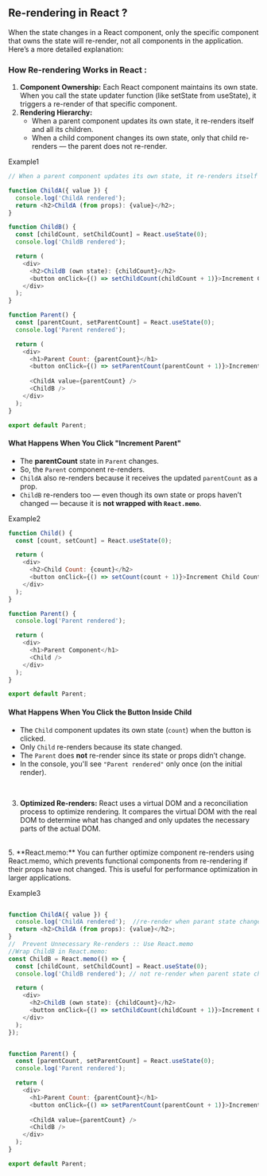## Re-rendering in React ?

When the state changes in a React component, only the specific component that owns the state will re-render, not all components in the application. Here’s a more detailed explanation:

### How Re-rendering Works in React :
1. **Component Ownership:**
Each React component maintains its own state. When you call the state updater function (like setState from useState), it triggers a re-render of that specific component.
2. **Rendering Hierarchy:**
    - When a parent component updates its own state, it re-renders itself and all its children.
    - When a child component changes its own state, only that child re-renders — the parent does not re-render.

Example1

```js
// When a parent component updates its own state, it re-renders itself and all its children.

function ChildA({ value }) {
  console.log('ChildA rendered');
  return <h2>ChildA (from props): {value}</h2>;
}

function ChildB() {
  const [childCount, setChildCount] = React.useState(0);
  console.log('ChildB rendered');

  return (
    <div>
      <h2>ChildB (own state): {childCount}</h2>
      <button onClick={() => setChildCount(childCount + 1)}>Increment ChildB</button>
    </div>
  );
}

function Parent() {
  const [parentCount, setParentCount] = React.useState(0);
  console.log('Parent rendered');

  return (
    <div>
      <h1>Parent Count: {parentCount}</h1>
      <button onClick={() => setParentCount(parentCount + 1)}>Increment Parent</button>
      
      <ChildA value={parentCount} />
      <ChildB />
    </div>
  );
}

export default Parent;

```
#### What Happens When You Click "Increment Parent"

- The **parentCount** state in `Parent` changes.
- So, the `Parent` component re-renders.
- `ChildA` also re-renders because it receives the updated `parentCount` as a prop.
- `ChildB` re-renders too — even though its own state or props haven’t changed — because it is **not wrapped with `React.memo`**.

Example2

```js
function Child() {
  const [count, setCount] = React.useState(0);

  return (
    <div>
      <h2>Child Count: {count}</h2>
      <button onClick={() => setCount(count + 1)}>Increment Child Count</button>
    </div>
  );
}

function Parent() {
  console.log('Parent rendered');

  return (
    <div>
      <h1>Parent Component</h1>
      <Child />
    </div>
  );
}

export default Parent;

```

#### What Happens When You Click the Button Inside Child

- The `Child` component updates its own state (`count`) when the button is clicked.
- Only `Child` re-renders because its state changed.
- The `Parent` does **not** re-render since its state or props didn’t change.
- In the console, you'll see `"Parent rendered"` only once (on the initial render).

</br>

3. **Optimized Re-renders:**
React uses a virtual DOM and a reconciliation process to optimize rendering. It compares the virtual DOM with the real DOM to determine what has changed and only updates the necessary parts of the actual DOM.
</br>
5. **React.memo:**
You can further optimize component re-renders using React.memo, which prevents functional components from re-rendering if their props have not changed. This is useful for performance optimization in larger applications.

Example3

```js

function ChildA({ value }) {
  console.log('ChildA rendered');  //re-render when parant state change
  return <h2>ChildA (from props): {value}</h2>;
}
//  Prevent Unnecessary Re-renders :: Use React.memo
//Wrap ChildB in React.memo:
const ChildB = React.memo(() => {
  const [childCount, setChildCount] = React.useState(0);
  console.log('ChildB rendered'); // not re-render when parent state changes, it only will  re-render when its own state changes.

  return (
    <div>
      <h2>ChildB (own state): {childCount}</h2>
      <button onClick={() => setChildCount(childCount + 1)}>Increment ChildB</button>
    </div>
  );
});


function Parent() {
  const [parentCount, setParentCount] = React.useState(0);
  console.log('Parent rendered');

  return (
    <div>
      <h1>Parent Count: {parentCount}</h1>
      <button onClick={() => setParentCount(parentCount + 1)}>Increment Parent</button>
      
      <ChildA value={parentCount} />
      <ChildB />
    </div>
  );
}

export default Parent;

```


